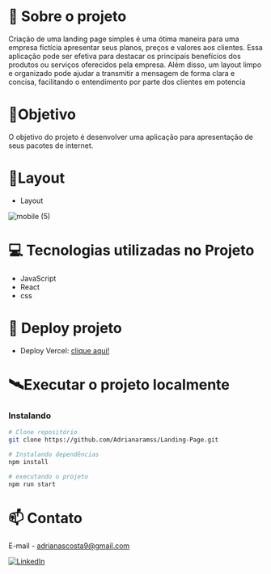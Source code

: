 # 📖 Sobre o projeto
Criação de uma landing page simples é uma ótima maneira para uma empresa fictícia apresentar seus planos, preços e valores aos clientes. Essa aplicação pode ser efetiva para destacar os principais benefícios dos produtos ou serviços oferecidos pela empresa. Além disso, um layout limpo e organizado pode ajudar a transmitir a mensagem de forma clara e concisa, facilitando o entendimento por parte dos clientes em potencia

# 🎯Objetivo 

O objetivo do projeto é desenvolver uma aplicação para apresentação de seus pacotes de internet.

# 📱Layout 
- Layout 

![mobile (5)](https://user-images.githubusercontent.com/111310311/234967029-1dce8587-718e-460c-983a-785c1fd32c4d.png)


# 💻 Tecnologias utilizadas no Projeto

- JavaScript
- React
- css


# 🔗 Deploy projeto
- Deploy Vercel: [clique aqui!](https://landing-page-ebon-xi.vercel.app/)

# 🛰Executar o projeto localmente
### Instalando
```bash
# Clone repositório
git clone https://github.com/Adrianaramss/Landing-Page.git

# Instalando dependências
npm install

# executando o projeto
npm run start
```
# 📫 Contato
E-mail - adrianascosta9@gmail.com

[![LinkedIn](https://img.shields.io/badge/LinkedIn-0077B5?style=for-the-badge&logo=linkedin&logoColor=white)](https://www.linkedin.com/in/adriana-ramss/)
